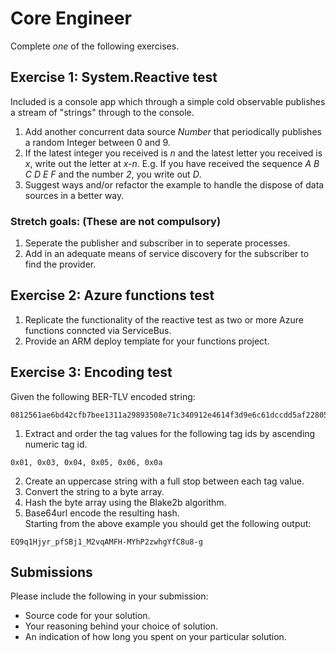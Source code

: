 # Core Engineer

Complete *one* of the following exercises.

## Exercise 1: System.Reactive test

Included is a console app which through a simple cold observable publishes a stream of "strings" through to the console.

1. Add another concurrent data source *Number* that periodically publishes a random Integer between 0 and 9.
2. If the latest integer you received is *n* and the latest letter you received is *x*, write out the letter at *x-n*.  E.g. If you have received the sequence *A B C D E F* and the number *2*, you write out *D*.
3. Suggest ways and/or refactor the example to handle the dispose of data sources in a better way.

### Stretch goals: (These are not compulsory)
1. Seperate the publisher and subscriber in to seperate processes.
2. Add in an adequate means of service discovery for the subscriber to find the provider.

## Exercise 2: Azure functions test

1. Replicate the functionality of the reactive test as two or more Azure functions conncted via ServiceBus.  
2. Provide an ARM deploy template for your functions project.  

## Exercise 3: Encoding test

Given the following BER-TLV encoded string:
```
0812561ae6bd42cfb7bee1311a29893508e71c340912e4614f3d9e6c61dccdd5af228051eb4373170A058394b17ac301086ef72ac5367180eb051040d4241e426bbde12bca805f665227e8060234ec07042859ffbc0202b4ed0304bdadb4e00402de60
```
1. Extract and order the tag values for the following tag ids by ascending numeric tag id.  
```
0x01, 0x03, 0x04, 0x05, 0x06, 0x0a
```  
2. Create an uppercase string with a full stop between each tag value.  
3. Convert the string to a byte array.  
4. Hash the byte array using the Blake2b algorithm.  
5. Base64url encode the resulting hash.  
Starting from the above example you should get the following output:  
```
EQ9q1Hjyr_pfSBj1_M2vqAMFH-MYhP2zwhgYfC8u8-g
```

## Submissions

Please include the following in your submission:  

* Source code for your solution.
* Your reasoning behind your choice of solution.
* An indication of how long you spent on your particular solution.
